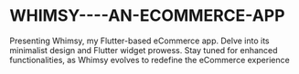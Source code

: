 # WHIMSY----AN-ECOMMERCE-APP
Presenting Whimsy, my Flutter-based eCommerce app. Delve into its minimalist design and Flutter widget prowess. Stay tuned for enhanced functionalities, as Whimsy evolves to redefine the eCommerce experience
